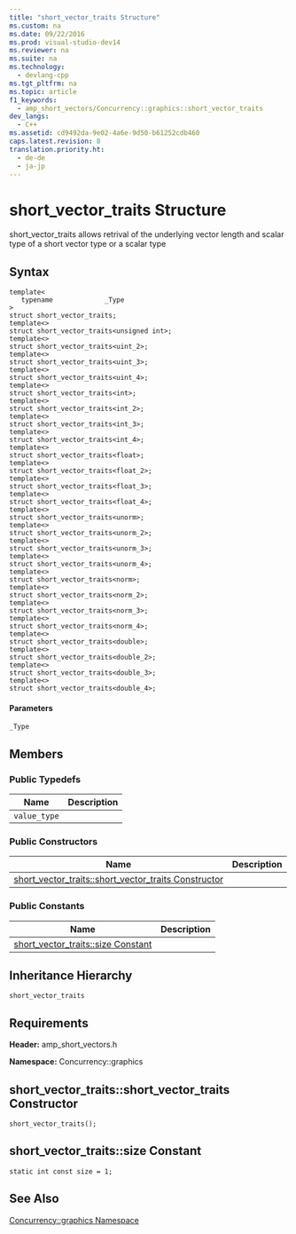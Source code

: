 ```yaml
---
title: "short_vector_traits Structure"
ms.custom: na
ms.date: 09/22/2016
ms.prod: visual-studio-dev14
ms.reviewer: na
ms.suite: na
ms.technology: 
  - devlang-cpp
ms.tgt_pltfrm: na
ms.topic: article
f1_keywords: 
  - amp_short_vectors/Concurrency::graphics::short_vector_traits
dev_langs: 
  - C++
ms.assetid: cd9492da-9e02-4a6e-9d50-b61252cdb460
caps.latest.revision: 8
translation.priority.ht: 
  - de-de
  - ja-jp
---
```

# short_vector_traits Structure
short_vector_traits allows retrival of the underlying vector length and scalar type of a short vector type or a scalar type  
  
## Syntax  
  
```  
template<  
   typename             _Type  
>  
struct short_vector_traits;  
template<>  
struct short_vector_traits<unsigned int>;  
template<>  
struct short_vector_traits<uint_2>;  
template<>  
struct short_vector_traits<uint_3>;  
template<>  
struct short_vector_traits<uint_4>;  
template<>  
struct short_vector_traits<int>;  
template<>  
struct short_vector_traits<int_2>;  
template<>  
struct short_vector_traits<int_3>;  
template<>  
struct short_vector_traits<int_4>;  
template<>  
struct short_vector_traits<float>;  
template<>  
struct short_vector_traits<float_2>;  
template<>  
struct short_vector_traits<float_3>;  
template<>  
struct short_vector_traits<float_4>;  
template<>  
struct short_vector_traits<unorm>;  
template<>  
struct short_vector_traits<unorm_2>;  
template<>  
struct short_vector_traits<unorm_3>;  
template<>  
struct short_vector_traits<unorm_4>;  
template<>  
struct short_vector_traits<norm>;  
template<>  
struct short_vector_traits<norm_2>;  
template<>  
struct short_vector_traits<norm_3>;  
template<>  
struct short_vector_traits<norm_4>;  
template<>  
struct short_vector_traits<double>;  
template<>  
struct short_vector_traits<double_2>;  
template<>  
struct short_vector_traits<double_3>;  
template<>  
struct short_vector_traits<double_4>;  
```  
  
#### Parameters  
 `_Type`  
  
## Members  
  
### Public Typedefs  
  
|Name|Description|  
|----------|-----------------|  
|`value_type`||  
  
### Public Constructors  
  
|Name|Description|  
|----------|-----------------|  
|[short_vector_traits::short_vector_traits Constructor](#short_vector_traits__short_vector_traits_constructor)||  
  
### Public Constants  
  
|Name|Description|  
|----------|-----------------|  
|[short_vector_traits::size Constant](#short_vector_traits__size_constant)||  
  
## Inheritance Hierarchy  
 `short_vector_traits`  
  
## Requirements  
 **Header:** amp_short_vectors.h  
  
 **Namespace:** Concurrency::graphics  
  
##  <a name="short_vector_traits__short_vector_traits_constructor"></a>  short_vector_traits::short_vector_traits Constructor  
  
```  
short_vector_traits();  
```  
  
##  <a name="short_vector_traits__size_constant"></a>  short_vector_traits::size Constant  
  
```  
static int const size = 1;  
```  
  
## See Also  
 [Concurrency::graphics Namespace](../vs140/concurrency--graphics-namespace.md)
